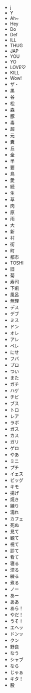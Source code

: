 * j
* Y
* Ah~
* Hey
* Do
* Def
* ILL
* THUG
* JAP
* YOU
* YO
* LOVE♡
* KILL
* Wow!
* ザ・
* 黒
* 谷
* 松
* 森
* 豚
* 毒
* 超
* 元
* 糞
* 丘
* 全
* 半
* 要
* 鳥
* 愛
* 続
* 生
* 草
* 肉
* 原
* 雨
* 大
* 新
* 村
* 街
* 町
* 都市
* TOSHI
* 旧
* 菊
* 寿司
* 下痢
* 風呂
* 無理
* デス
* デブ
* ミス
* ドン
* オレ
* アレ
* ペレ
* にせ
* フバ
* プロ
* つい
* また
* ガチ
* ハゲ
* チビ
* ブス
* トロ
* レア
* ラボ
* ガス
* カス
* ガリ
* ゲロ
* やあ
* ミニ
* プチ
* イェス
* ビッグ
* キモ
* 揚げ
* 焼き
* 練り
* 濡れ
* カフェ
* 死ぬ
* 見て
* 観て
* 視て
* 診て
* 看て
* 寝る
* 涅る
* 練る
* 煮る
* ノー
* あー
* ああ
* あら！
* やだ！
* うそ！
* エヘッ
* ドンッ
* クン
* 野良
* なう
* シャブ
* なら
* じゃぁ
* キタ！
* 股


